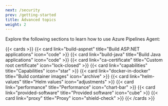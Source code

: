 ```yaml
---
next: /security
prev: /getting-started
title: Advanced topics
weight: 2
---
```


Explore the following sections to learn how to use Azure Pipelines Agent:

{{< cards >}}
{{< card link="build-aspnet" title="Build ASP.NET applications" icon="code" >}}
{{< card link="build-java" title="Build Java applications" icon="code" >}}
{{< card link="ca-certificate" title="Custom root certificate" icon="lock-closed" >}}
{{< card link="capabilities" title="Capabilities" icon="star" >}}
{{< card link="docker-in-docker" title="Build container images" icon="archive" >}}
{{< card link="helm-values" title="Helm values" icon="adjustments" >}}
{{< card link="performance" title="Performance" icon="chart-bar" >}}
{{< card link="provided-software" title="Provided software" icon="cube" >}}
{{< card link="proxy" title="Proxy" icon="shield-check" >}}
{{< /cards >}}
